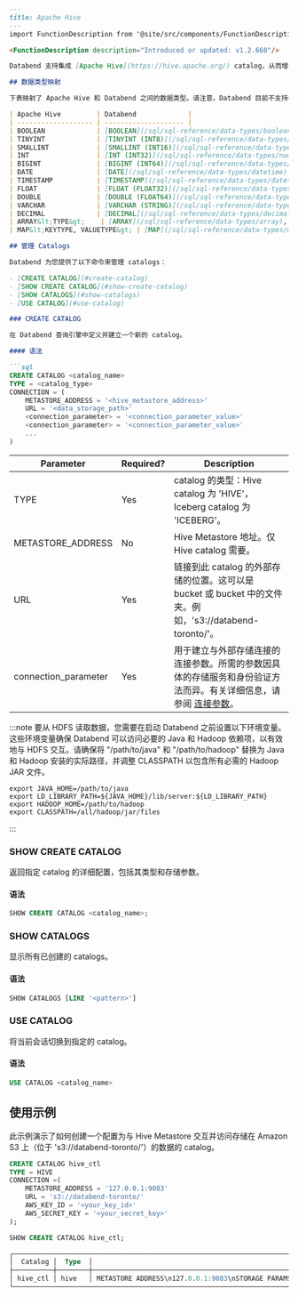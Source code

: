 ```markdown
---
title: Apache Hive
---
import FunctionDescription from '@site/src/components/FunctionDescription';

<FunctionDescription description="Introduced or updated: v1.2.668"/>

Databend 支持集成 [Apache Hive](https://hive.apache.org/) catalog，从而增强了其数据管理和分析的兼容性和多功能性。通过将 Apache Hive 强大的元数据和存储管理功能无缝集成到平台中，扩展了 Databend 的功能。

## 数据类型映射

下表映射了 Apache Hive 和 Databend 之间的数据类型。请注意，Databend 目前不支持表中未列出的 Hive 数据类型。

| Apache Hive         | Databend             |
| ------------------- | -------------------- |
| BOOLEAN             | [BOOLEAN](/sql/sql-reference/data-types/boolean)              |
| TINYINT             | [TINYINT (INT8)](/sql/sql-reference/data-types/numeric#integer-data-types)       |
| SMALLINT            | [SMALLINT (INT16)](/sql/sql-reference/data-types/numeric#integer-data-types)     |
| INT                 | [INT (INT32)](/sql/sql-reference/data-types/numeric#integer-data-types)          |
| BIGINT              | [BIGINT (INT64)](/sql/sql-reference/data-types/numeric#integer-data-types)       |
| DATE                | [DATE](/sql/sql-reference/data-types/datetime)                 |
| TIMESTAMP           | [TIMESTAMP](/sql/sql-reference/data-types/datetime)            |
| FLOAT               | [FLOAT (FLOAT32)](/sql/sql-reference/data-types/numeric#floating-point-data-types)      |
| DOUBLE              | [DOUBLE (FLOAT64)](/sql/sql-reference/data-types/numeric#floating-point-data-types)     |
| VARCHAR             | [VARCHAR (STRING)](/sql/sql-reference/data-types/string)     |
| DECIMAL             | [DECIMAL](/sql/sql-reference/data-types/decimal)              |
| ARRAY&lt;TYPE&gt;    | [ARRAY](/sql/sql-reference/data-types/array), supports nesting |
| MAP&lt;KEYTYPE, VALUETYPE&gt; | [MAP](/sql/sql-reference/data-types/map)             |

## 管理 Catalogs

Databend 为您提供了以下命令来管理 catalogs：

- [CREATE CATALOG](#create-catalog)
- [SHOW CREATE CATALOG](#show-create-catalog)
- [SHOW CATALOGS](#show-catalogs)
- [USE CATALOG](#use-catalog)

### CREATE CATALOG

在 Databend 查询引擎中定义并建立一个新的 catalog。

#### 语法

```sql
CREATE CATALOG <catalog_name>
TYPE = <catalog_type>
CONNECTION = (
    METASTORE_ADDRESS = '<hive_metastore_address>'
    URL = '<data_storage_path>'
    <connection_parameter> = '<connection_parameter_value>'
    <connection_parameter> = '<connection_parameter_value>'
    ...
)
```

| Parameter             | Required? | Description                                                                                                               | 
|-----------------------|-----------|---------------------------------------------------------------------------------------------------------------------------| 
| TYPE                  | Yes       | catalog 的类型：Hive catalog 为 'HIVE'，Iceberg catalog 为 'ICEBERG'。                                      | 
| METASTORE_ADDRESS     | No        | Hive Metastore 地址。仅 Hive catalog 需要。| 
| URL                   | Yes       | 链接到此 catalog 的外部存储的位置。这可以是 bucket 或 bucket 中的文件夹。例如，'s3://databend-toronto/'。                       | 
| connection_parameter  | Yes       | 用于建立与外部存储连接的连接参数。所需的参数因具体的存储服务和身份验证方法而异。有关详细信息，请参阅 [连接参数](/sql/sql-reference/connect-parameters)。 |

:::note
要从 HDFS 读取数据，您需要在启动 Databend 之前设置以下环境变量。这些环境变量确保 Databend 可以访问必要的 Java 和 Hadoop 依赖项，以有效地与 HDFS 交互。请确保将 "/path/to/java" 和 "/path/to/hadoop" 替换为 Java 和 Hadoop 安装的实际路径，并调整 CLASSPATH 以包含所有必需的 Hadoop JAR 文件。
```shell
export JAVA_HOME=/path/to/java
export LD_LIBRARY_PATH=${JAVA_HOME}/lib/server:${LD_LIBRARY_PATH}
export HADOOP_HOME=/path/to/hadoop
export CLASSPATH=/all/hadoop/jar/files
```
:::

### SHOW CREATE CATALOG

返回指定 catalog 的详细配置，包括其类型和存储参数。

#### 语法

```sql
SHOW CREATE CATALOG <catalog_name>;
```

### SHOW CATALOGS

显示所有已创建的 catalogs。

#### 语法

```sql
SHOW CATALOGS [LIKE '<pattern>']
```

### USE CATALOG

将当前会话切换到指定的 catalog。

#### 语法

```sql
USE CATALOG <catalog_name>
```

## 使用示例

此示例演示了如何创建一个配置为与 Hive Metastore 交互并访问存储在 Amazon S3 上（位于 's3://databend-toronto/'）的数据的 catalog。

```sql
CREATE CATALOG hive_ctl 
TYPE = HIVE 
CONNECTION =(
    METASTORE_ADDRESS = '127.0.0.1:9083' 
    URL = 's3://databend-toronto/' 
    AWS_KEY_ID = '<your_key_id>' 
    AWS_SECRET_KEY = '<your_secret_key>' 
);

SHOW CREATE CATALOG hive_ctl;

┌──────────────────────────────────────────────────────────────────────────────────────────────────────────────────────────────────────────────┐
│  Catalog │  Type  │                                                          Option                                                          │
├──────────┼────────┼──────────────────────────────────────────────────────────────────────────────────────────────────────────────────────────┤
│ hive_ctl │ hive   │ METASTORE ADDRESS\n127.0.0.1:9083\nSTORAGE PARAMS\ns3 | bucket=databend-toronto,root=/,endpoint=https://s3.amazonaws.com │
└──────────────────────────────────────────────────────────────────────────────────────────────────────────────────────────────────────────────┘
```
